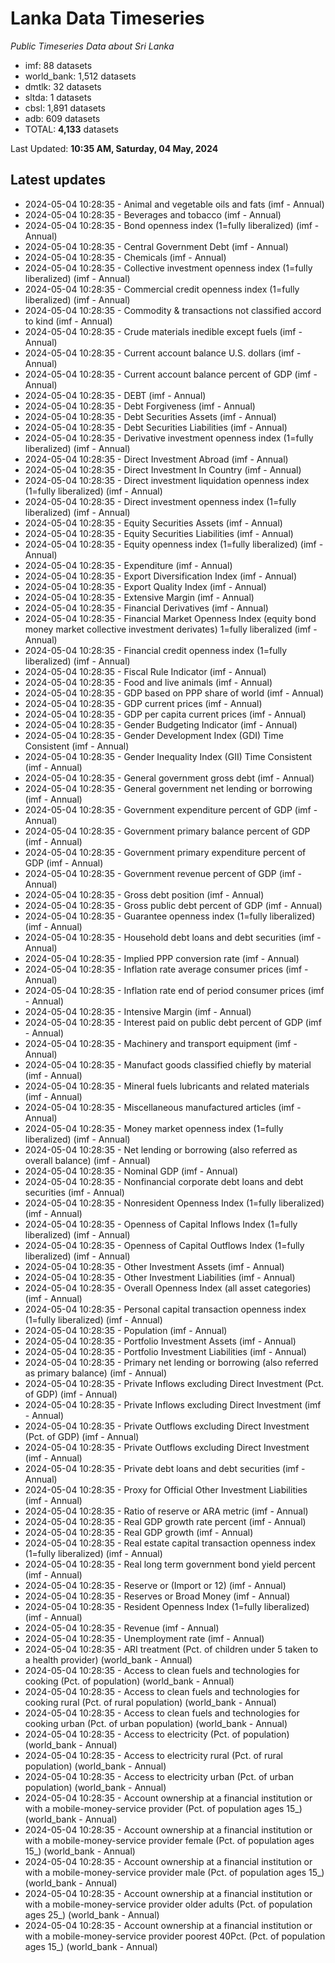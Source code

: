 # Lanka Data Timeseries
*Public Timeseries Data about Sri Lanka*

* imf: 88 datasets
* world_bank: 1,512 datasets
* dmtlk: 32 datasets
* sltda: 1 datasets
* cbsl: 1,891 datasets
* adb: 609 datasets
* TOTAL: **4,133** datasets

Last Updated: **10:35 AM, Saturday, 04 May, 2024**

## Latest updates

* 2024-05-04 10:28:35 - Animal and vegetable oils and fats (imf - Annual)
* 2024-05-04 10:28:35 - Beverages and tobacco (imf - Annual)
* 2024-05-04 10:28:35 - Bond openness index (1=fully liberalized) (imf - Annual)
* 2024-05-04 10:28:35 - Central Government Debt (imf - Annual)
* 2024-05-04 10:28:35 - Chemicals (imf - Annual)
* 2024-05-04 10:28:35 - Collective investment openness index (1=fully liberalized) (imf - Annual)
* 2024-05-04 10:28:35 - Commercial credit openness index (1=fully liberalized) (imf - Annual)
* 2024-05-04 10:28:35 - Commodity & transactions not classified accord to kind (imf - Annual)
* 2024-05-04 10:28:35 - Crude materials inedible except fuels (imf - Annual)
* 2024-05-04 10:28:35 - Current account balance U.S. dollars (imf - Annual)
* 2024-05-04 10:28:35 - Current account balance percent of GDP (imf - Annual)
* 2024-05-04 10:28:35 - DEBT (imf - Annual)
* 2024-05-04 10:28:35 - Debt Forgiveness (imf - Annual)
* 2024-05-04 10:28:35 - Debt Securities Assets (imf - Annual)
* 2024-05-04 10:28:35 - Debt Securities Liabilities (imf - Annual)
* 2024-05-04 10:28:35 - Derivative investment openness index (1=fully liberalized) (imf - Annual)
* 2024-05-04 10:28:35 - Direct Investment Abroad (imf - Annual)
* 2024-05-04 10:28:35 - Direct Investment In Country (imf - Annual)
* 2024-05-04 10:28:35 - Direct investment liquidation openness index (1=fully liberalized) (imf - Annual)
* 2024-05-04 10:28:35 - Direct investment openness index (1=fully liberalized) (imf - Annual)
* 2024-05-04 10:28:35 - Equity Securities Assets (imf - Annual)
* 2024-05-04 10:28:35 - Equity Securities Liabilities (imf - Annual)
* 2024-05-04 10:28:35 - Equity openness index (1=fully liberalized) (imf - Annual)
* 2024-05-04 10:28:35 - Expenditure (imf - Annual)
* 2024-05-04 10:28:35 - Export Diversification Index (imf - Annual)
* 2024-05-04 10:28:35 - Export Quality Index (imf - Annual)
* 2024-05-04 10:28:35 - Extensive Margin (imf - Annual)
* 2024-05-04 10:28:35 - Financial Derivatives (imf - Annual)
* 2024-05-04 10:28:35 - Financial Market Openness Index (equity bond money market collective investment derivates) 1=fully liberalized (imf - Annual)
* 2024-05-04 10:28:35 - Financial credit openness index (1=fully liberalized) (imf - Annual)
* 2024-05-04 10:28:35 - Fiscal Rule Indicator (imf - Annual)
* 2024-05-04 10:28:35 - Food and live animals (imf - Annual)
* 2024-05-04 10:28:35 - GDP based on PPP share of world (imf - Annual)
* 2024-05-04 10:28:35 - GDP current prices (imf - Annual)
* 2024-05-04 10:28:35 - GDP per capita current prices (imf - Annual)
* 2024-05-04 10:28:35 - Gender Budgeting Indicator (imf - Annual)
* 2024-05-04 10:28:35 - Gender Development Index (GDI) Time Consistent (imf - Annual)
* 2024-05-04 10:28:35 - Gender Inequality Index (GII) Time Consistent (imf - Annual)
* 2024-05-04 10:28:35 - General government gross debt (imf - Annual)
* 2024-05-04 10:28:35 - General government net lending or borrowing (imf - Annual)
* 2024-05-04 10:28:35 - Government expenditure percent of GDP (imf - Annual)
* 2024-05-04 10:28:35 - Government primary balance percent of GDP (imf - Annual)
* 2024-05-04 10:28:35 - Government primary expenditure percent of GDP (imf - Annual)
* 2024-05-04 10:28:35 - Government revenue percent of GDP (imf - Annual)
* 2024-05-04 10:28:35 - Gross debt position (imf - Annual)
* 2024-05-04 10:28:35 - Gross public debt percent of GDP (imf - Annual)
* 2024-05-04 10:28:35 - Guarantee openness index (1=fully liberalized) (imf - Annual)
* 2024-05-04 10:28:35 - Household debt loans and debt securities (imf - Annual)
* 2024-05-04 10:28:35 - Implied PPP conversion rate (imf - Annual)
* 2024-05-04 10:28:35 - Inflation rate average consumer prices (imf - Annual)
* 2024-05-04 10:28:35 - Inflation rate end of period consumer prices (imf - Annual)
* 2024-05-04 10:28:35 - Intensive Margin (imf - Annual)
* 2024-05-04 10:28:35 - Interest paid on public debt percent of GDP (imf - Annual)
* 2024-05-04 10:28:35 - Machinery and transport equipment (imf - Annual)
* 2024-05-04 10:28:35 - Manufact goods classified chiefly by material (imf - Annual)
* 2024-05-04 10:28:35 - Mineral fuels lubricants and related materials (imf - Annual)
* 2024-05-04 10:28:35 - Miscellaneous manufactured articles (imf - Annual)
* 2024-05-04 10:28:35 - Money market openness index (1=fully liberalized) (imf - Annual)
* 2024-05-04 10:28:35 - Net lending or borrowing (also referred as overall balance) (imf - Annual)
* 2024-05-04 10:28:35 - Nominal GDP (imf - Annual)
* 2024-05-04 10:28:35 - Nonfinancial corporate debt loans and debt securities (imf - Annual)
* 2024-05-04 10:28:35 - Nonresident Openness Index (1=fully liberalized) (imf - Annual)
* 2024-05-04 10:28:35 - Openness of Capital Inflows Index (1=fully liberalized) (imf - Annual)
* 2024-05-04 10:28:35 - Openness of Capital Outflows Index (1=fully liberalized) (imf - Annual)
* 2024-05-04 10:28:35 - Other Investment Assets (imf - Annual)
* 2024-05-04 10:28:35 - Other Investment Liabilities (imf - Annual)
* 2024-05-04 10:28:35 - Overall Openness Index (all asset categories) (imf - Annual)
* 2024-05-04 10:28:35 - Personal capital transaction openness index (1=fully liberalized) (imf - Annual)
* 2024-05-04 10:28:35 - Population (imf - Annual)
* 2024-05-04 10:28:35 - Portfolio Investment Assets (imf - Annual)
* 2024-05-04 10:28:35 - Portfolio Investment Liabilities (imf - Annual)
* 2024-05-04 10:28:35 - Primary net lending or borrowing (also referred as primary balance) (imf - Annual)
* 2024-05-04 10:28:35 - Private Inflows excluding Direct Investment (Pct. of GDP) (imf - Annual)
* 2024-05-04 10:28:35 - Private Inflows excluding Direct Investment (imf - Annual)
* 2024-05-04 10:28:35 - Private Outflows excluding Direct Investment (Pct. of GDP) (imf - Annual)
* 2024-05-04 10:28:35 - Private Outflows excluding Direct Investment (imf - Annual)
* 2024-05-04 10:28:35 - Private debt loans and debt securities (imf - Annual)
* 2024-05-04 10:28:35 - Proxy for Official Other Investment Liabilities (imf - Annual)
* 2024-05-04 10:28:35 - Ratio of reserve or ARA metric (imf - Annual)
* 2024-05-04 10:28:35 - Real GDP growth rate percent (imf - Annual)
* 2024-05-04 10:28:35 - Real GDP growth (imf - Annual)
* 2024-05-04 10:28:35 - Real estate capital transaction openness index (1=fully liberalized) (imf - Annual)
* 2024-05-04 10:28:35 - Real long term government bond yield percent (imf - Annual)
* 2024-05-04 10:28:35 - Reserve or (Import or 12) (imf - Annual)
* 2024-05-04 10:28:35 - Reserves or Broad Money (imf - Annual)
* 2024-05-04 10:28:35 - Resident Openness Index (1=fully liberalized) (imf - Annual)
* 2024-05-04 10:28:35 - Revenue (imf - Annual)
* 2024-05-04 10:28:35 - Unemployment rate (imf - Annual)
* 2024-05-04 10:28:35 - ARI treatment (Pct. of children under 5 taken to a health provider) (world_bank - Annual)
* 2024-05-04 10:28:35 - Access to clean fuels and technologies for cooking (Pct. of population) (world_bank - Annual)
* 2024-05-04 10:28:35 - Access to clean fuels and technologies for cooking rural (Pct. of rural population) (world_bank - Annual)
* 2024-05-04 10:28:35 - Access to clean fuels and technologies for cooking urban (Pct. of urban population) (world_bank - Annual)
* 2024-05-04 10:28:35 - Access to electricity (Pct. of population) (world_bank - Annual)
* 2024-05-04 10:28:35 - Access to electricity rural (Pct. of rural population) (world_bank - Annual)
* 2024-05-04 10:28:35 - Access to electricity urban (Pct. of urban population) (world_bank - Annual)
* 2024-05-04 10:28:35 - Account ownership at a financial institution or with a mobile-money-service provider (Pct. of population ages 15_) (world_bank - Annual)
* 2024-05-04 10:28:35 - Account ownership at a financial institution or with a mobile-money-service provider female (Pct. of population ages 15_) (world_bank - Annual)
* 2024-05-04 10:28:35 - Account ownership at a financial institution or with a mobile-money-service provider male (Pct. of population ages 15_) (world_bank - Annual)
* 2024-05-04 10:28:35 - Account ownership at a financial institution or with a mobile-money-service provider older adults (Pct. of population ages 25_) (world_bank - Annual)
* 2024-05-04 10:28:35 - Account ownership at a financial institution or with a mobile-money-service provider poorest 40Pct. (Pct. of population ages 15_) (world_bank - Annual)